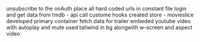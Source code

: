 unsubscribe to the onAuth
place all hard coded urls in constant file
login and get data from tmdb - api call
custome hooks 
created store - movieslice
developed primary container
fetch data for trailer 
embeded youtube video with autoplay and mute
used tailwind in bg alongwith w-screen and aspect video